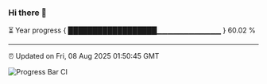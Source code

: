 ### Hi there 👋

⏳ Year progress { ██████████████████▁▁▁▁▁▁▁▁▁▁▁▁ } 60.02 %

---

⏰ Updated on Fri, 08 Aug 2025 01:50:45 GMT

![Progress Bar CI](https://github.com/liununu/liununu/workflows/Progress%20Bar%20CI/badge.svg)
